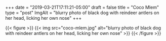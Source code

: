 +++
date = "2019-03-21T17:11:21-05:00"
draft = false
title = "Coco Mlem"
type = "post"
ImgAlt = "blurry photo of black dog with reindeer antlers on her head, licking her own nose"
+++

{{< figure >}}
{{< img src="coco-mlem.jpg" alt="blurry photo of black dog with reindeer antlers on her head, licking her own nose" >}}
{{< /figure >}}
